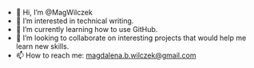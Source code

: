 - 👋 Hi, I’m @MagWilczek
- 👀 I’m interested in technical writing.
- 🌱 I’m currently learning how to use GitHub.
- 💞️ I’m looking to collaborate on interesting projects that would help me learn new skills.
- 📫 How to reach me: magdalena.b.wilczek@gmail.com

<!---
MagWilczek/MagWilczek is a ✨ special ✨ repository because its `README.md` (this file) appears on your GitHub profile.
You can click the Preview link to take a look at your changes.
--->
